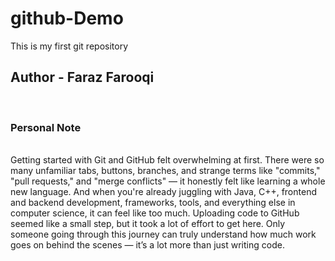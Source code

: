 # github-Demo
This is my first git repository<br>
<H2>Author - Faraz Farooqi</H2><br>
<h3>Personal Note</h3><br>
Getting started with Git and GitHub felt overwhelming at first. There were so many unfamiliar tabs, buttons, branches, and strange terms like "commits," "pull requests," and "merge conflicts" — it honestly felt like learning a whole new language. And when you're already juggling with Java, C++, frontend and backend development, frameworks, tools, and everything else in computer science, it can feel like too much. Uploading code to GitHub seemed like a small step, but it took a lot of effort to get here. Only someone going through this journey can truly understand how much work goes on behind the scenes — it’s a lot more than just writing code.
